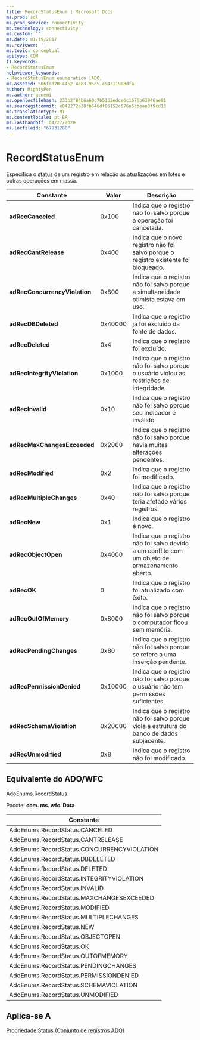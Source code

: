 ```yaml
---
title: RecordStatusEnum | Microsoft Docs
ms.prod: sql
ms.prod_service: connectivity
ms.technology: connectivity
ms.custom: ''
ms.date: 01/19/2017
ms.reviewer: ''
ms.topic: conceptual
apitype: COM
f1_keywords:
- RecordStatusEnum
helpviewer_keywords:
- RecordStatusEnum enumeration [ADO]
ms.assetid: 506fdd70-4452-4e83-95d5-c94311988dfa
author: MightyPen
ms.author: genemi
ms.openlocfilehash: 233b2f84b6a60c7b5162edce6c1b76b63946ae81
ms.sourcegitcommit: e042272a38fb646df05152c676e5cbeae3f9cd13
ms.translationtype: MT
ms.contentlocale: pt-BR
ms.lasthandoff: 04/27/2020
ms.locfileid: "67931280"
---
```

# <a name="recordstatusenum"></a>RecordStatusEnum
Especifica o [status](../../../ado/reference/ado-api/status-property-ado-recordset.md) de um registro em relação às atualizações em lotes e outras operações em massa.  
  
|Constante|Valor|Descrição|  
|--------------|-----------|-----------------|  
|**adRecCanceled**|0x100|Indica que o registro não foi salvo porque a operação foi cancelada.|  
|**adRecCantRelease**|0x400|Indica que o novo registro não foi salvo porque o registro existente foi bloqueado.|  
|**adRecConcurrencyViolation**|0x800|Indica que o registro não foi salvo porque a simultaneidade otimista estava em uso.|  
|**adRecDBDeleted**|0x40000|Indica que o registro já foi excluído da fonte de dados.|  
|**adRecDeleted**|0x4|Indica que o registro foi excluído.|  
|**adRecIntegrityViolation**|0x1000|Indica que o registro não foi salvo porque o usuário violou as restrições de integridade.|  
|**adRecInvalid**|0x10|Indica que o registro não foi salvo porque seu indicador é inválido.|  
|**adRecMaxChangesExceeded**|0x2000|Indica que o registro não foi salvo porque havia muitas alterações pendentes.|  
|**adRecModified**|0x2|Indica que o registro foi modificado.|  
|**adRecMultipleChanges**|0x40|Indica que o registro não foi salvo porque teria afetado vários registros.|  
|**adRecNew**|0x1|Indica que o registro é novo.|  
|**adRecObjectOpen**|0x4000|Indica que o registro não foi salvo devido a um conflito com um objeto de armazenamento aberto.|  
|**adRecOK**|0|Indica que o registro foi atualizado com êxito.|  
|**adRecOutOfMemory**|0x8000|Indica que o registro não foi salvo porque o computador ficou sem memória.|  
|**adRecPendingChanges**|0x80|Indica que o registro não foi salvo porque se refere a uma inserção pendente.|  
|**adRecPermissionDenied**|0x10000|Indica que o registro não foi salvo porque o usuário não tem permissões suficientes.|  
|**adRecSchemaViolation**|0x20000|Indica que o registro não foi salvo porque viola a estrutura do banco de dados subjacente.|  
|**adRecUnmodified**|0x8|Indica que o registro não foi modificado.|  
  
## <a name="adowfc-equivalent"></a>Equivalente do ADO/WFC  
 AdoEnums.RecordStatus.  
  
 Pacote: **com. ms. wfc. Data**  
  
|Constante|  
|--------------|  
|AdoEnums.RecordStatus.CANCELED|  
|AdoEnums.RecordStatus.CANTRELEASE|  
|AdoEnums.RecordStatus.CONCURRENCYVIOLATION|  
|AdoEnums.RecordStatus.DBDELETED|  
|AdoEnums.RecordStatus.DELETED|  
|AdoEnums.RecordStatus.INTEGRITYVIOLATION|  
|AdoEnums.RecordStatus.INVALID|  
|AdoEnums.RecordStatus.MAXCHANGESEXCEEDED|  
|AdoEnums.RecordStatus.MODIFIED|  
|AdoEnums.RecordStatus.MULTIPLECHANGES|  
|AdoEnums.RecordStatus.NEW|  
|AdoEnums.RecordStatus.OBJECTOPEN|  
|AdoEnums.RecordStatus.OK|  
|AdoEnums.RecordStatus.OUTOFMEMORY|  
|AdoEnums.RecordStatus.PENDINGCHANGES|  
|AdoEnums.RecordStatus.PERMISSIONDENIED|  
|AdoEnums.RecordStatus.SCHEMAVIOLATION|  
|AdoEnums.RecordStatus.UNMODIFIED|  
  
## <a name="applies-to"></a>Aplica-se A  
 [Propriedade Status (Conjunto de registros ADO)](../../../ado/reference/ado-api/status-property-ado-recordset.md)
